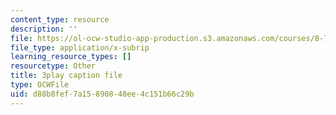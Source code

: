 ```yaml
---
content_type: resource
description: ''
file: https://ol-ocw-studio-app-production.s3.amazonaws.com/courses/8-701-introduction-to-nuclear-and-particle-physics-fall-2020/d88b8fef7a15890848ee4c151b66c29b_1jf3xnhKVh4.srt
file_type: application/x-subrip
learning_resource_types: []
resourcetype: Other
title: 3play caption file
type: OCWFile
uid: d88b8fef-7a15-8908-48ee-4c151b66c29b
---
```

